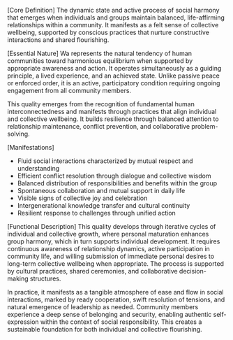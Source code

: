[Core Definition]
The dynamic state and active process of social harmony that emerges when individuals and groups maintain balanced, life-affirming relationships within a community. It manifests as a felt sense of collective wellbeing, supported by conscious practices that nurture constructive interactions and shared flourishing.

[Essential Nature]
Wa represents the natural tendency of human communities toward harmonious equilibrium when supported by appropriate awareness and action. It operates simultaneously as a guiding principle, a lived experience, and an achieved state. Unlike passive peace or enforced order, it is an active, participatory condition requiring ongoing engagement from all community members.

This quality emerges from the recognition of fundamental human interconnectedness and manifests through practices that align individual and collective wellbeing. It builds resilience through balanced attention to relationship maintenance, conflict prevention, and collaborative problem-solving.

[Manifestations]
- Fluid social interactions characterized by mutual respect and understanding
- Efficient conflict resolution through dialogue and collective wisdom
- Balanced distribution of responsibilities and benefits within the group
- Spontaneous collaboration and mutual support in daily life
- Visible signs of collective joy and celebration
- Intergenerational knowledge transfer and cultural continuity
- Resilient response to challenges through unified action

[Functional Description]
This quality develops through iterative cycles of individual and collective growth, where personal maturation enhances group harmony, which in turn supports individual development. It requires continuous awareness of relationship dynamics, active participation in community life, and willing submission of immediate personal desires to long-term collective wellbeing when appropriate. The process is supported by cultural practices, shared ceremonies, and collaborative decision-making structures.

In practice, it manifests as a tangible atmosphere of ease and flow in social interactions, marked by ready cooperation, swift resolution of tensions, and natural emergence of leadership as needed. Community members experience a deep sense of belonging and security, enabling authentic self-expression within the context of social responsibility. This creates a sustainable foundation for both individual and collective flourishing.